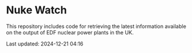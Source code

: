 # Nuke Watch

This repository includes code for retrieving the latest information available on the output of EDF nuclear power plants in the UK.

Last updated: 2024-12-21 04:16